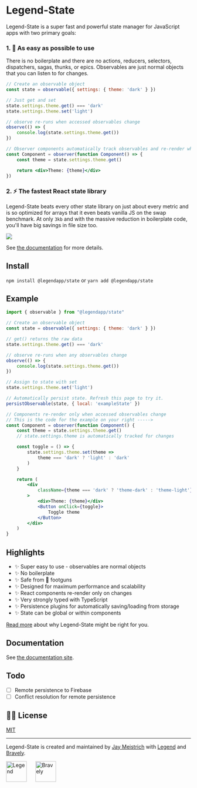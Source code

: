 # Legend-State

Legend-State is a super fast and powerful state manager for JavaScript apps with two primary goals:

### 1. <span className="text-xl">🦄</span> As easy as possible to use

There is no boilerplate and there are no actions, reducers, selectors, dispatchers, sagas, thunks, or epics. Observables are just normal objects that you can listen to for changes.

```jsx
// Create an observable object
const state = observable({ settings: { theme: 'dark' } })

// Just get and set
state.settings.theme.get() === 'dark'
state.settings.theme.set('light')

// observe re-runs when accessed observables change
observe(() => {
    console.log(state.settings.theme.get())
})

// Observer components automatically track observables and re-render when they change
const Component = observer(function Component() => {
    const theme = state.settings.theme.get()

    return <div>Theme: {theme}</div>
})
```

### 2. <span className="text-xl">⚡️</span> The fastest React state library

Legend-State beats every other state library on just about every metric and is so optimized for arrays that it even beats vanilla JS on the swap benchmark. At only `3kb` and with the massive reduction in boilerplate code, you'll have big savings in file size too.

<p>
    <img src="https://www.legendapp.com/img/dev/state/times.png" />
</p>

See [the documentation](https://www.legendapp.com/open-source/state) for more details.

## Install

`npm install @legendapp/state` or `yarn add @legendapp/state`

## Example

```jsx
import { observable } from "@legendapp/state"

// Create an observable object
const state = observable({ settings: { theme: 'dark' } })

// get() returns the raw data
state.settings.theme.get() === 'dark'

// observe re-runs when any observables change
observe(() => {
    console.log(state.settings.theme.get())
})

// Assign to state with set
state.settings.theme.set('light')

// Automatically persist state. Refresh this page to try it.
persistObservable(state, { local: 'exampleState' })

// Components re-render only when accessed observables change
// This is the code for the example on your right ----->
const Component = observer(function Component() {
    const theme = state.settings.theme.get()
    // state.settings.theme is automatically tracked for changes

    const toggle = () => {
        state.settings.theme.set(theme =>
            theme === 'dark' ? 'light' : 'dark'
        )
    }

    return (
        <div
            className={theme === 'dark' ? 'theme-dark' : 'theme-light'}
        >
            <div>Theme: {theme}</div>
            <Button onClick={toggle}>
                Toggle theme
            </Button>
        </div>
    )
}
```

## Highlights

- ✨ Super easy to use - observables are normal objects
- ✨ No boilerplate
- ✨ Safe from 🔫 footguns
- ✨ Designed for maximum performance and scalability
- ✨ React components re-render only on changes
- ✨ Very strongly typed with TypeScript
- ✨ Persistence plugins for automatically saving/loading from storage
- ✨ State can be global or within components

[Read more](https://www.legendapp.com/open-source/state/why/) about why Legend-State might be right for you.

## Documentation

See [the documentation site](https://www.legendapp.com/open-source/state/).

## Todo

- [ ] Remote persistence to Firebase
- [ ] Conflict resolution for remote persistence

## 👩‍⚖️ License

[MIT](LICENSE)

---

Legend-State is created and maintained by [Jay Meistrich](https://github.com/jmeistrich) with [Legend](https://www.legendapp.com) and [Bravely](https://www.bravely.io).

<p>
    <a href="https://www.legendapp.com"><img src="https://www.legendapp.com/img/LogoTextOnWhite.png" height="56" alt="Legend" /></a>
    <span>&nbsp;&nbsp;&nbsp;&nbsp;</span>
    <a href="https://www.bravely.io"><img src="https://www.legendapp.com/img/bravely-logo.png" height="56" alt="Bravely" /></a>
</p>
